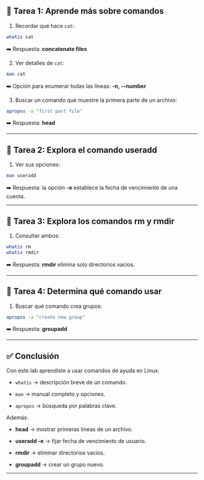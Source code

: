 
## 🔹 Tarea 1: Aprende más sobre comandos

1. Recordar qué hace `cat`:
    

```bash
whatis cat
```

➡️ Respuesta: **concatenate files**

2. Ver detalles de `cat`:
    

```bash
man cat
```

➡️ Opción para enumerar todas las líneas: **-n, --number**

3. Buscar un comando que muestre la primera parte de un archivo:
    

```bash
apropos -a "first part file"
```

➡️ Respuesta: **head**

---

## 🔹 Tarea 2: Explora el comando useradd

1. Ver sus opciones:
    

```bash
man useradd
```

➡️ Respuesta: la opción **-e** establece la fecha de vencimiento de una cuenta.

---

## 🔹 Tarea 3: Explora los comandos rm y rmdir

1. Consultar ambos:
    

```bash
whatis rm
whatis rmdir
```

➡️ Respuesta: **rmdir** elimina solo directorios vacíos.

---

## 🔹 Tarea 4: Determina qué comando usar

1. Buscar qué comando crea grupos:
    

```bash
apropos -a "create new group"
```

➡️ Respuesta: **groupadd**

---

## ✅ Conclusión

Con este lab aprendiste a usar comandos de ayuda en Linux:

- `whatis` → descripción breve de un comando.
    
- `man` → manual completo y opciones.
    
- `apropos` → búsqueda por palabras clave.
    

Además:

- **head** → mostrar primeras líneas de un archivo.
    
- **useradd -e** → fijar fecha de vencimiento de usuario.
    
- **rmdir** → eliminar directorios vacíos.
    
- **groupadd** → crear un grupo nuevo.
    

---

